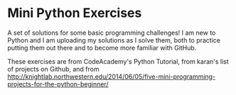 # Mini Python Exercises
A set of solutions for some basic programming challenges! 
I am new to Python and I am uploading my solutions as I solve them, both to practice putting them out there and to become more familiar with GitHub.

These exercises are from CodeAcademy's Python Tutorial, from karan's list of projects on Github, and from http://knightlab.northwestern.edu/2014/06/05/five-mini-programming-projects-for-the-python-beginner/
